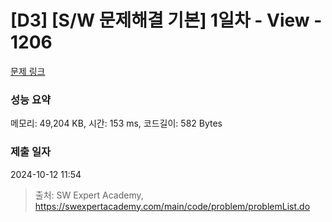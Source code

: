 # [D3] [S/W 문제해결 기본] 1일차 - View - 1206 

[문제 링크](https://swexpertacademy.com/main/code/problem/problemDetail.do?contestProbId=AV134DPqAA8CFAYh) 

### 성능 요약

메모리: 49,204 KB, 시간: 153 ms, 코드길이: 582 Bytes

### 제출 일자

2024-10-12 11:54



> 출처: SW Expert Academy, https://swexpertacademy.com/main/code/problem/problemList.do